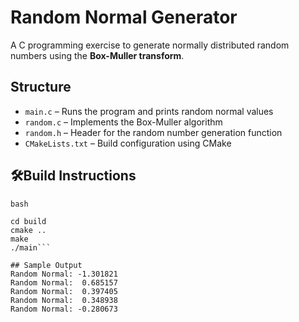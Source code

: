 # Random Normal Generator

A C programming exercise to generate normally distributed random numbers using the **Box-Muller transform**.

##  Structure

- `main.c` – Runs the program and prints random normal values
- `random.c` – Implements the Box-Muller algorithm
- `random.h` – Header for the random number generation function
- `CMakeLists.txt` – Build configuration using CMake
  

## 🛠Build Instructions

```bash```
```mkdir build
cd build
cmake ..
make
./main```

## Sample Output
Random Normal: -1.301821
Random Normal:  0.685157
Random Normal:  0.397405
Random Normal:  0.348938
Random Normal: -0.280673

